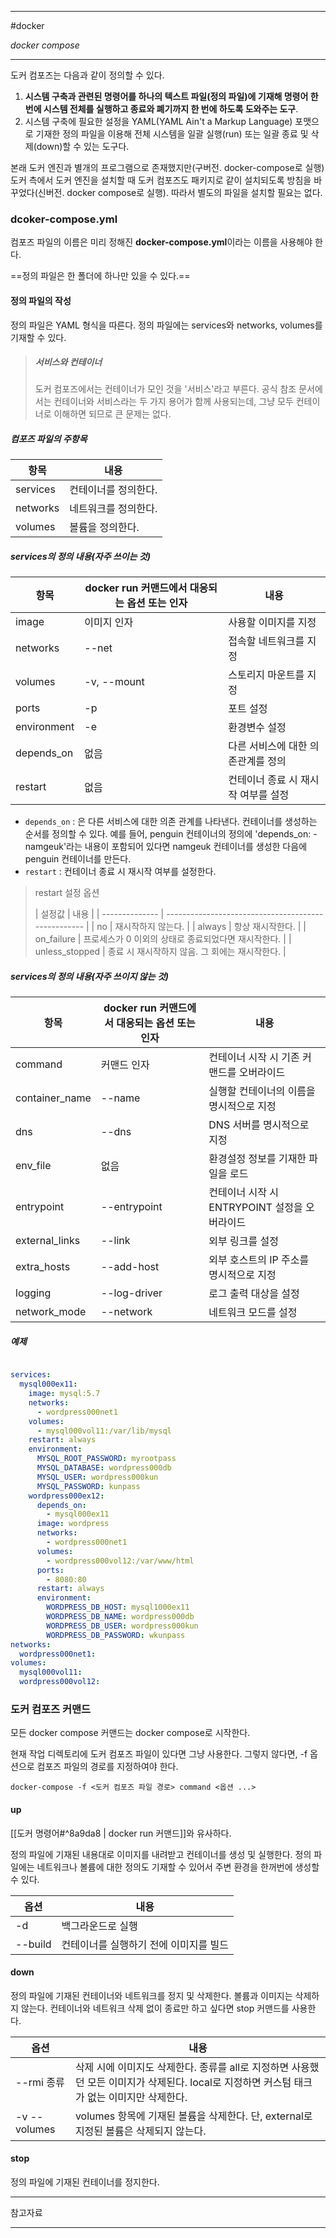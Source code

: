 
---

#docker

*docker compose*

---

도커 컴포즈는 다음과 같이 정의할 수 있다. 

1. **시스템 구축과 관련된 명령어를 하나의 텍스트 파일(정의 파일)에 기재해 명령어 한번에 시스템 전체를 실행하고 종료와 폐기까지 한 번에 하도록 도와주는 도구**.
2. 시스템 구축에 필요한 설정을 YAML(YAML Ain't a Markup Language) 포맷으로 기재한 정의 파일을 이용해 전체 시스템을 일괄 실행(run) 또는 일괄 종료 및 삭제(down)할 수 있는 도구다.

본래 도커 엔진과 별개의 프로그램으로 존재했지만(구버전. docker-compose로 실행) 도커 측에서 도커 엔진을 설치할 때 도커 컴포즈도 패키지로 같이 설치되도록 방침을 바꾸었다(신버전. docker compose로 실행). 따라서 별도의 파일을 설치할 필요는 없다.

### dcoker-compose.yml

컴포즈 파일의 이름은 미리 정해진 **docker-compose.yml**이라는 이름을 사용해야 한다.

==정의 파일은 한 폴더에 하나만 있을 수 있다.==

#### 정의 파일의 작성

정의 파일은 YAML 형식을 따른다.
정의 파일에는 services와 networks, volumes를 기재할 수 있다.

>##### 서비스와 컨테이너
>
>도커 컴포즈에서는 컨테이너가 모인 것을 '서비스'라고 부른다.
>공식 참조 문서에서는 컨테이너와 서비스라는 두 가지 용어가 함께 사용되는데, 그냥 모두 컨테이너로 이해하면 되므로 큰 문제는 없다.

##### 컴포즈 파일의 주항목

| 항목     | 내용                  |
| -------- | --------------------- |
| services | 컨테이너를 정의한다.  |
| networks | 네트워크를 정의한다. |
| volumes  | 볼륨을 정의한다.      |

##### services의 정의 내용(자주 쓰이는 것)

| 항목        | docker run 커맨드에서 대응되는 옵션 또는 인자 | 내용                                |
| ----------- | --------------------------------------------- | ----------------------------------- |
| image       | 이미지 인자                                   | 사용할 이미지를 지정                |
| networks    | --net                                         | 접속할 네트워크를 지정              |
| volumes     | -v, --mount                                   | 스토리지 마운트를 지정              |
| ports       | -p                                            | 포트 설정                           |
| environment | -e                                            | 환경변수 설정                       |
| depends_on  | 없음                                          | 다른 서비스에 대한 의존관계를 정의  |
| restart     | 없음                                          | 컨테이너 종료 시 재시작 여부를 설정 |

- `depends_on` : 은 다른 서비스에 대한 의존 관계를 나타낸다. 컨테이너를 생성하는 순서를 정의할 수 있다. 예를 들어, penguin 컨테이너의 정의에 'depends_on: -namgeuk'라는 내용이 포함되어 있다면 namgeuk 컨테이너를 생성한 다음에 penguin 컨테이너를 만든다.
- `restart` : 컨테이너 종료 시 재시작 여부를 설정한다.

> restart 설정 옵션
>
>| 설정값         | 내용                                                |
| -------------- | --------------------------------------------------- |
| no             | 재시작하지 않는다.                                  |
| always         | 항상 재시작한다.                                    |
| on_failure     | 프로세스가 0 이외의 상태로 종료되었다면 재시작한다. |
| unless_stopped | 종료 시 재시작하지 않음. 그 회에는 재시작한다.      |

##### services의 정의 내용(자주 쓰이지 않는 것)

| 항목           | docker run 커맨드에서 대응되는 옵션 또는 인자 | 내용                                          |
| -------------- | --------------------------------------------- | --------------------------------------------- |
| command        | 커맨드 인자                                   | 컨테이너 시작 시 기존 커맨드를 오버라이드     |
| container_name | --name                                        | 실행할 컨테이너의 이름을 명시적으로 지정      |
| dns            | --dns                                         | DNS 서버를 명시적으로 지정                    |
| env_file       | 없음                                          | 환경설정 정보를 기재한 파일을 로드            |
| entrypoint     | --entrypoint                                  | 컨테이너 시작 시 ENTRYPOINT 설정을 오버라이드 |
| external_links | --link                                        | 외부 링크를 설정                              |
| extra_hosts    | --add-host                                    | 외부 호스트의 IP 주소를 명시적으로 지정       |
| logging        | --log-driver                                  | 로그 출력 대상을 설정                         |
| network_mode   | --network                                     | 네트워크 모드를 설정                          |

##### 예제

```yaml

services:
  mysql000ex11:
    image: mysql:5.7
    networks:
      - wordpress000net1
    volumes:
	  - mysql000vol11:/var/lib/mysql
	restart: always
	environment:
	  MYSQL_ROOT_PASSWORD: myrootpass
	  MYSQL_DATABASE: wordpress000db
	  MYSQL_USER: wordpress000kun
	  MYSQL_PASSWORD: kunpass
	wordpress000ex12:
	  depends_on:
	    - mysql000ex11
	  image: wordpress
	  networks:
	    - wordpress000net1
	  volumes:
	    - wordpress000vol12:/var/www/html
	  ports:
	    - 8080:80
	  restart: always
	  environment:
	    WORDPRESS_DB_HOST: mysql1000ex11
	    WORDPRESS_DB_NAME: wordpress000db
	    WORDPRESS_DB_USER: wordpress000kun
	    WORDPRESS_DB_PASSWORD: wkunpass
networks:
  wordpress000net1:
volumes:
  mysql000vol11:
  wordpress000vol12:

```

### 도커 컴포즈 커맨드

모든 docker compose 커맨드는 docker compose로 시작한다.

현재 작업 디렉토리에 도커 컴포즈 파일이 있다면 그냥 사용한다.
그렇지 않다면, -f 옵션으로 컴포즈 파일의 경로를 지정하여야 한다.

`docker-compose -f <도커 컴포즈 파일 경로> command <옵션 ...>`

#### up

[[도커 명령어#^8a9da8 | docker run 커맨드]]와 유사하다.

정의 파일에 기재된 내용대로 이미지를 내려받고 컨테이너를 생성 및 실행한다. 정의 파일에는 네트워크나 볼륨에 대한 정의도 기재할 수 있어서 주변 환경을 한꺼번에 생성할 수 있다.

| 옵션    | 내용                                   |
| ------- | -------------------------------------- |
| -d      | 백그라운드로 실행                      |
| --build | 컨테이너를 실행하기 전에 이미지를 빌드 |


#### down

정의 파일에 기재된 컨테이너와 네트워크를 정지 및 삭제한다. 볼륨과 이미지는 삭제하지 않는다. 컨테이너와 네트워크 삭제 없이 종료만 하고 싶다면 stop 커맨드를 사용한다.

| 옵션         | 내용                                                                                                                                       |
| ------------ | ------------------------------------------------------------------------------------------------------------------------------------------ |
| --rmi 종류   | 삭제 시에 이미지도 삭제한다. 종류를 all로 지정하면 사용했던 모든 이미지가 삭제된다. local로 지정하면 커스텀 태크가 없는 이미지만 삭제한다. |
| -v --volumes | volumes 항목에 기재된 볼륨을 삭제한다. 단, external로 지정된 볼륨은 삭제되지 않는다.                                                                                                                                           |

#### stop

정의 파일에 기재된 컨테이너를 정지한다.

---

참고자료



---